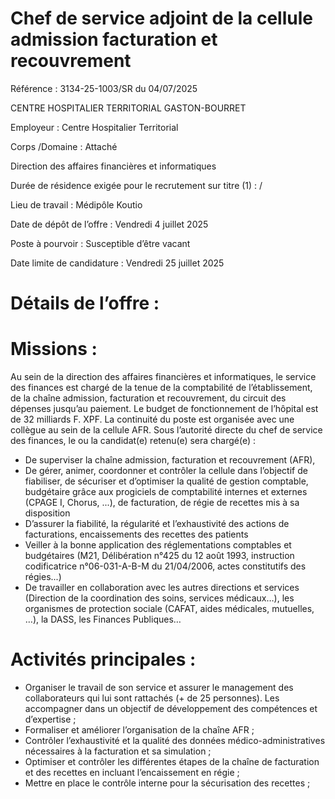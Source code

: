 
# Chef de service adjoint de la cellule admission facturation et recouvrement

Référence : 3134-25-1003/SR du 04/07/2025

CENTRE HOSPITALIER TERRITORIAL GASTON-BOURRET


Employeur : Centre Hospitalier Territorial

Corps /Domaine : Attaché

Direction des affaires financières et informatiques

Durée de résidence exigée pour le recrutement sur titre (1) : /

Lieu de travail : Médipôle Koutio

Date de dépôt de l’offre : Vendredi 4 juillet 2025

Poste à pourvoir : Susceptible d’être vacant

Date limite de candidature : Vendredi 25 juillet 2025

# Détails de l’offre :

# Missions :

Au sein de la direction des affaires financières et informatiques, le service des finances est chargé de la tenue de la comptabilité de l’établissement, de la chaîne admission, facturation et recouvrement, du circuit des dépenses jusqu’au paiement. Le budget de fonctionnement de l’hôpital est de 32 milliards F. XPF. La continuité du poste est organisée avec une collègue au sein de la cellule AFR. Sous l’autorité directe du chef de service des finances, le ou la candidat(e) retenu(e) sera chargé(e) :

- De superviser la chaîne admission, facturation et recouvrement (AFR),
- De gérer, animer, coordonner et contrôler la cellule dans l’objectif de fiabiliser, de sécuriser et d’optimiser la qualité de gestion comptable, budgétaire grâce aux progiciels de comptabilité internes et externes (CPAGE I, Chorus, ...), de facturation, de régie de recettes mis à sa disposition
- D’assurer la fiabilité, la régularité et l’exhaustivité des actions de facturations, encaissements des recettes des patients
- Veiller à la bonne application des réglementations comptables et budgétaires (M21, Délibération n°425 du 12 août 1993, instruction codificatrice n°06-031-A-B-M du 21/04/2006, actes constitutifs des régies...)
- De travailler en collaboration avec les autres directions et services (Direction de la coordination des soins, services médicaux…), les organismes de protection sociale (CAFAT, aides médicales, mutuelles, …), la DASS, les Finances Publiques…

# Activités principales :

- Organiser le travail de son service et assurer le management des collaborateurs qui lui sont rattachés (+ de 25 personnes). Les accompagner dans un objectif de développement des compétences et d’expertise ;
- Formaliser et améliorer l’organisation de la chaîne AFR ;
- Contrôler l’exhaustivité et la qualité des données médico-administratives nécessaires à la facturation et sa simulation ;
- Optimiser et contrôler les différentes étapes de la chaîne de facturation et des recettes en incluant l’encaissement en régie ;
- Mettre en place le contrôle interne pour la sécurisation des recettes ;


